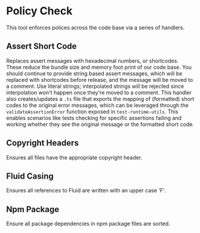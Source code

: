 # Policy Check

This tool enforces polices across the code base via a series of handlers.

## Assert Short Code

Replaces assert messages with hexadecimal numbers, or shortcodes. These reduce the bundle size and memory foot print of
our code base. You should continue to provide string based assert messages, which will be replaced with shortcodes before
release, and the message will be moved to a comment. Use literal strings; interpolated strings will
be rejected since interpolation won't happen once they're moved to a comment. This handler also creates/updates a `.ts`
file that exports the mapping of (formatted) short codes to the original error messages, which can be leveraged through
the `validateAssertionError` function exposed in `test-runtime-utils`. This enables scenarios like tests checking for
specific assertions failing and working whether they see the original message or the formatted short code.

## Copyright Headers

Ensures all files have the appropriate copyright header.

## Fluid Casing

Ensures all references to Fluid are written with an upper case 'F'.

## Npm Package

Ensure all package dependencies in npm package files are sorted.
